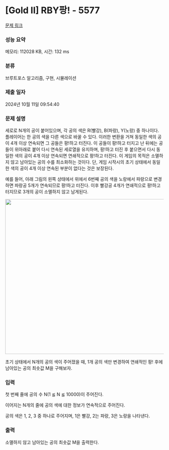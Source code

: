 # [Gold II] RBY팡! - 5577 

[문제 링크](https://www.acmicpc.net/problem/5577) 

### 성능 요약

메모리: 112028 KB, 시간: 132 ms

### 분류

브루트포스 알고리즘, 구현, 시뮬레이션

### 제출 일자

2024년 10월 11일 09:54:40

### 문제 설명

<p>세로로 N개의 공이 붙어있으며, 각 공의 색은 R(빨강), B(파랑), Y(노랑) 중 하나이다. 플레이어는 한 공의 색을 다른 색으로 바꿀 수 있다. 이러한 변환을 거쳐 동일한 색의 공이 4개 이상 연속되면 그 공들은 팡!하고 터진다. 이 공들이 팡!하고 터지고 난 뒤에는 공들이 위아래로 붙어 다시 연속된 세로열을 유지하며, 팡!하고 터진 후 붙으면서 다시 동일한 색의 공이 4개 이상 연속되면 연쇄적으로 팡!하고 터진다. 이 게임의 목적은 소멸하지 않고 남아있는 공의 수를 최소화하는 것이다. 단, 게임 시작시의 초기 상태에서 동일한 색의 공이 4개 이상 연속된 부분이 없다는 것은 보장된다.</p>

<p>예를 들어, 아래 그림의 왼쪽 상태에서 위에서 6번째 공의 색을 노랑에서 파랑으로 변경하면 파랑공 5개가 연속되므로 팡!하고 터진다. 이후 빨강공 4개가 연쇄적으로 팡!하고 터지므로 3개의 공이 소멸하지 않고 남게된다.</p>

<p style="text-align: center;"><img alt="" src="https://onlinejudgeimages.s3-ap-northeast-1.amazonaws.com/problem/5577/1.png" style="width: 643px; height: 491px;"></p>

<p>초기 상태에서 N개의 공의 색이 주어졌을 때, 1개 공의 색만 변경하여 연쇄적인 팡! 후에 남아있는 공의 최솟값 M을 구해보자.</p>

### 입력 

 <p>첫 번째 줄에 공의 수 N(1 ≦ N ≦ 10000)이 주어진다.</p>

<p>이어지는 N개의 줄에 공의 색에 대한 정보가 연속적으로 주어진다.</p>

<p>공의 색은 1, 2, 3 중 하나로 주어지며, 1은 빨강, 2는 파랑, 3은 노랑을 나타낸다.</p>

### 출력 

 <p>소멸하지 않고 남아있는 공의 최솟값 M을 출력한다.</p>

